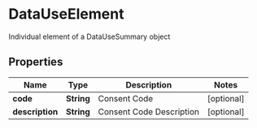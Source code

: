 

# DataUseElement

Individual element of a DataUseSummary object
## Properties

Name | Type | Description | Notes
------------ | ------------- | ------------- | -------------
**code** | **String** | Consent Code |  [optional]
**description** | **String** | Consent Code Description |  [optional]



